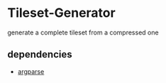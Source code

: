 # Tileset-Generator
generate a complete tileset from a compressed one


## dependencies

* [argparse](https://github.com/mpeterv/argparse)
